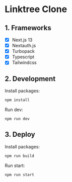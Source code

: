 # Linktree Clone

## 1. Frameworks

- [x] Next.js 13
- [x] Nextauth.js
- [x] Turbopack
- [x] Typescript
- [x] Tailwindcss

## 2. Development

Install packages:

```bash
npm install
```

Run dev:

```bash
npm run dev
```

## 3. Deploy

Install packages:

```bash
npm run build
```

Run start:

```bash
npm run start
```
